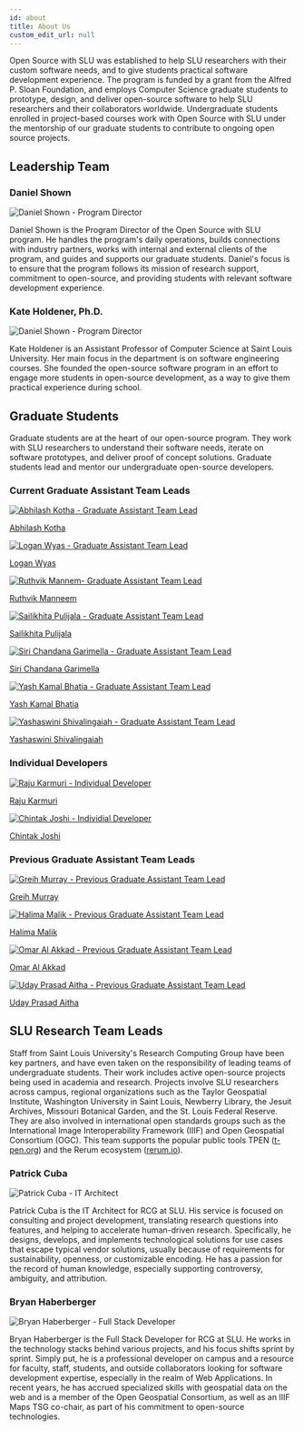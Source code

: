 ```yaml
---
id: about
title: About Us
custom_edit_url: null
---
```


Open Source with SLU was established to help SLU researchers with their custom software needs, and to give students practical software development experience. The program is funded by a grant from the Alfred P. Sloan Foundation, and employs Computer Science graduate students to prototype, design, and deliver open-source software to help SLU researchers and their collaborators worldwide. Undergraduate students enrolled in project-based courses work with Open Source with SLU under the mentorship of our graduate students to contribute to ongoing open source projects.

## Leadership Team

### Daniel Shown
<div className="Lead">
    <img src="/img/daniel.jpg" alt="Daniel Shown - Program Director" className="LeadImage"/>
</div>

Daniel Shown is the Program Director of the Open Source with SLU program. He handles the program's daily operations, builds connections with industry partners, works with internal and external clients of the program, and guides and supports our graduate students. Daniel's focus is to ensure that the program follows its mission of research support, commitment to open-source, and providing students with relevant software development experience.

### Kate Holdener, Ph.D.

<div className="Lead">
    <img src="/img/kate.png" alt="Daniel Shown - Program Director" className="LeadImage"/>
</div>

Kate Holdener is an Assistant Professor of Computer Science at Saint Louis University. Her main focus in the department is on software engineering courses. She founded the open-source software program in an effort to engage more students in open-source development, as a way to give them practical experience during school.

## Graduate Students

Graduate students are at the heart of our open-sour​ce program. They work with SLU researchers to understand their software needs, iterate on software prototypes, and deliver proof of concept solutions. Graduate students lead and mentor our undergraduate open-source developers.

### Current Graduate Assistant Team Leads
<div className="techLeadsGrid">
<div className="techLead">
<a href = "https://github.com/AbhilashKotha">
    <img src="/img/abhilash_avatar.jpg" alt="Abhilash Kotha - Graduate Assistant Team Lead" className="teamLeadImage"/>
        <p>Abhilash Kotha</p>
        </a>
    </div>
<div className="techLead">
<a href = "https://github.com/loganwyas">
    <img src="/img/logan_avatar.jpg" alt="Logan Wyas - Graduate Assistant Team Lead" className="teamLeadImage"/>
        <p>Logan Wyas</p>
        </a>
    </div>
    <div className="techLead">
    <a href= "https://github.com/ruthvikm">
    <img src="/img/ruthvik_avatar.png" alt="Ruthvik Mannem- Graduate Assistant Team Lead" className="teamLeadImage"/>
        <p>Ruthvik Manneem</p>
        </a>
    </div>
<div className="techLead">
<a href = "https://github.com/LikhitaPulijala">
    <img src="/img/likhita-avatar.jpg" alt="Sailikhita Pulijala - Graduate Assistant Team Lead" className="teamLeadImage"/>
        <p>Sailikhita Pulijala</p>
        </a>
    </div>
    <div className="techLead">
    <a href="https://github.com/SiriChandanaGarimella">
    <img src="/img/siri_avatar.jpg" alt="Siri Chandana Garimella - Graduate Assistant Team Lead" className="teamLeadImage"/>
        <p>Siri Chandana Garimella</p>
        </a>
    </div>
 <div className="techLead">
 <a href ="https://yashb196.github.io/yashb196/">
    <img src="/img/yash_avatar1.jpg" alt="Yash Kamal Bhatia - Graduate Assistant Team Lead" className="teamLeadImage"/>
        <p>Yash Kamal Bhatia</p>
        </a>
    </div>
     <div className="techLead">
     <a href = "https://github.com/yashaswini-slu">
    <img src="/img/yashaswini_avatar.jpg" alt="Yashaswini Shivalingaiah - Graduate Assistant Team Lead" className="teamLeadImage"/>
        <p>Yashaswini Shivalingaiah</p>
        </a>
    </div>
    </div>

### Individual Developers

<div className="techLeadsGrid">
<div className="techLead">
<a href = "https://github.com/rkarmuri">
    <img src="/img/raju_avatar.jpeg" alt="Raju Karmuri - Individual Developer" className="teamLeadImage"/>
        <p>Raju Karmuri</p>
        </a>
    </div>
<div className="techLead">
<a href = "https://github.com/chintakjoshi">
    <img src="/img/chintak_avatar1.JPG" alt="Chintak Joshi - Individial Developer" className="teamLeadImage"/>
        <p>Chintak Joshi</p>
        </a>
    </div>
    </div>

### Previous Graduate Assistant Team Leads

<div className="techLeadsGrid">
 <div className="techLead">
 <a href = "https://github.com/GreihMurray">
    <img src="/img/greih.jpg" alt="Greih Murray - Previous Graduate Assistant Team Lead" className="teamLeadImage"/>
        <p>Greih Murray</p>
        </a>
    </div>
    <div className="techLead">
    <a href = "https://github.com/HalimaMalik">
    <img src="/img/halima.jpg" alt="Halima Malik - Previous Graduate Assistant Team Lead" className="teamLeadImage"/>
        <p>Halima Malik</p>
        </a>
    </div>
    <div className="techLead">
    <a href = "https://github.com/OmarAlAkkad">
    <img src="/img/Omar.jpg" alt="Omar Al Akkad - Previous Graduate Assistant Team Lead" className="teamLeadImage"/>
        <p>Omar Al Akkad</p>
        </a>
    </div>
    <div className="techLead">
    <a href = "https://github.com/aithaprasad">
    <img src="/img/uday.jpg" alt="Uday Prasad Aitha - Previous Graduate Assistant Team Lead" className="teamLeadImage"/>
        <p>Uday Prasad Aitha</p>
        </a>
    </div>
    </div>


    


## SLU Research Team Leads

Staff from Saint Louis University's Research Computing Group have been key partners, and have even taken on the responsibility of leading teams of undergraduate students. Their work includes active open-source projects being used in academia and research. Projects involve SLU researchers across campus, regional organizations such as the Taylor Geospatial Institute, Washington University in Saint Louis, Newberry Library, the Jesuit Archives, Missouri Botanical Garden, and the St. Louis Federal Reserve. They are also involved in international open standards groups such as the International Image Interoperability Framework (IIIF) and Open Geospatial Consortium (OGC). This team supports the popular public tools TPEN ([t-pen.org](https://t-pen.org)) and the Rerum ecosystem ([rerum.io](https://rerum.io)).

### Patrick Cuba

<div className="Lead">
    <img src="/img/patrick_avatar1.jpg" alt="Patrick Cuba - IT Architect" className="LeadImage"/>
</div>


Patrick Cuba is the IT Architect for RCG at SLU. His service is focused on consulting and project development, translating research questions into features, and helping to accelerate human-driven research. Specifically, he designs, develops, and implements technological solutions for use cases that escape typical vendor solutions, usually because of requirements for sustainability, openness, or customizable encoding. He has a passion for the record of human knowledge, especially supporting controversy, ambiguity, and attribution.

### Bryan Haberberger

<div className="Lead">
    <img src="/img/bryan_avatar.jpeg" alt="Bryan Haberberger - Full Stack Developer" className="LeadImage"/>
</div>

Bryan Haberberger is the Full Stack Developer for RCG at SLU. He works in the technology stacks behind various projects, and his focus shifts sprint by sprint. Simply put, he is a professional developer on campus and a resource for faculty, staff, students, and outside collaborators looking for software development expertise, especially in the realm of Web Applications. In recent years, he has accrued specialized skills with geospatial data on the web and is a member of the Open Geospatial Consortium, as well as an IIIF Maps TSG co-chair, as part of his commitment to open-source technologies.
